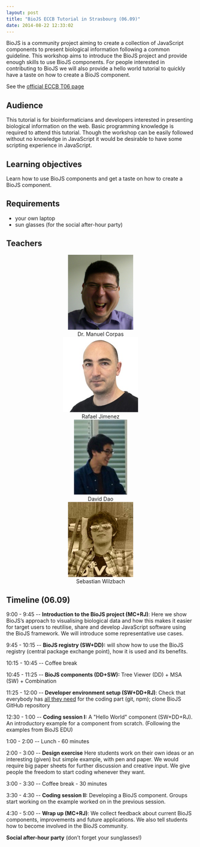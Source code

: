 ```yaml
---
layout: post
title: "BioJS ECCB Tutorial in Strasbourg (06.09)"
date: 2014-08-22 12:33:02
---
```


BioJS is a community project aiming to create a collection of JavaScript components to present biological information following a common guideline. This workshop aims to introduce the BioJS project and provide enough skills to use BioJS components. For people interested in contributing to BioJS we will also provide a hello world tutorial to quickly have a taste on how to create a BioJS component. 

See the [official ECCB T06 page](http://www.eccb14.org/program/tutorials/biojs)

Audience
---------

This tutorial is for bioinformaticians and developers interested in presenting biological information on the web. Basic programming knowledge is required to attend this tutorial. Though the workshop can be easily followed without no knowledge in JavaScript it would be desirable to have some scripting experience in JavaScript. 

Learning objectives
--------------------

Learn how to use BioJS components and get a taste on how to create a BioJS component. 

Requirements
------------

* your own laptop
* sun glasses (for the social after-hour party)

Teachers
--------

<div class="container-fluid">
<div class="row" style="text-align:center">
<div class="col-md-3 col-xs-6"> <img height=200 src="/img/posts/eccb/manny.jpg" /> <br />Dr. Manuel Corpas</div>
<div class="col-md-3 col-xs-6"> <img height=200 src="/img/posts/eccb/rafa.jpg" /> <br />Rafael Jimenez </div>
<div class="col-md-3 col-xs-6"> <img height=200 src="/img/posts/eccb/david.jpg" /> <br />David Dao</div>
<div class="col-md-3 col-xs-6"> <img height=200 src="/img/posts/eccb/seb.jpg" /> <br />Sebastian Wilzbach</div>
</div>
</div>


Timeline (06.09)
--------

9:00 - 9:45 -- __Introduction to the BioJS project (MC+RJ)__: Here we show BioJS’s approach to visualising biological data and how this makes it easier for target users to reutilise, share and develop JavaScript software using the BioJS framework. We will introduce some representative use cases.

9:45 - 10:15 -- __BioJS registry (SW+DD):__ will show how to use the BioJS registry (central package exchange point), how it is used and its benefits. 

10:15 - 10:45 -- Coffee break 

10:45 - 11:25 -- __BioJS components (DD+SW):__ Tree Viewer (DD) + MSA (SW) + Combination

11:25 - 12:00 -- __Developer environment setup (SW+DD+RJ)__: Check that everybody has [all they need][setup] for the coding part (git, npm); clone BioJS GitHub repository

[setup]: http://edu.biojs.net/tutorials/01_gettingStarted.html

12:30 - 1:00 -- __Coding session I:__ A "Hello World" component (SW+DD+RJ). An introductory example for a component from scratch. (Following the examples from BioJS EDU)

1:00 - 2:00 -- Lunch - 60 minutes

2:00 - 3:00 -- __Design exercise__ Here students work on their own ideas or an interesting (given) but simple example, with pen and paper. We would require big paper sheets for further discussion and creative input. We give people the freedom to start coding whenever they want.

3:00 - 3:30 -- Coffee break - 30 minutes

3:30 - 4:30 -- __Coding session II:__ Developing a BioJS component. Groups start working on the example worked on in the previous session. 

4:30 - 5:00 -- __Wrap up (MC+RJ)__: We collect feedback about current BioJS components, improvements and future applications. We also tell students how to become involved in the BioJS community.

__Social after-hour party__ (don’t forget your sunglasses!) 
